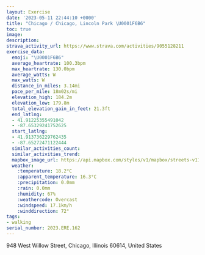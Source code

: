 ```yaml
---
layout: Exercise
date: '2023-05-11 22:44:10 +0000'
title: "Chicago / Chicago, Lincoln Park \U0001F6B6"
toc: true
image:
description:
strava_activity_url: https://www.strava.com/activities/9055128211
exercise_data:
  emoji: "\U0001F6B6"
  average_heartrate: 100.3bpm
  max_heartrate: 130.0bpm
  average_watts: W
  max_watts: W
  distance_in_miles: 3.14mi
  pace_per_mile: 18m02s/mi
  elevation_high: 184.2m
  elevation_low: 179.8m
  total_elevation_gain_in_feet: 21.3ft
  end_latlng:
  - 41.91225355491042
  - -87.65329241752625
  start_latlng:
  - 41.913736229762435
  - -87.65272471122444
  similar_activities_count:
  similar_activities_trend:
  mapbox_image_url: https://api.mapbox.com/styles/v1/mapbox/streets-v11/static/path-5+787af2-1.0(wgy~Fth~uOIqKEs%40EOKSCW%40_EKqUEYCGGEQEu%40AOGIQEk%40AyCEuB%40sBAwEG_CKmBIw%40Cq%40%40kCIkKDuEEyCPyB%40_%40IiAEUM%5DEQWEWRoBbAa%40%3F_%40Da%40JKAEIDWAaBGOOSGSE%5B%5BaBGUGEG%3FmAPUMg%40BMBWRCDDb%40KhALhBAHGLqAh%40KLO%60%40WL%5DIo%40R%5DWIA_%40j%40SN%5DLCN%3FJBHLPVPXH%5ECHCHKNg%40RKb%40G~%40g%40~%40Jl%40%40FCV%5D%60Ae%40ZX%5CCJRJ%40NCp%40%5BLABBFJDl%40f%40rAHr%40%5CnAPhALf%40LLLDbAAX%40LHFLD%5CBx%40ChCFfBB%7CDAhDZtI%3FbGFpJDZJNPBt%40%3FNDHNDd%40LxYJpSBhA),pin-s-s+e5b22e(-87.65083,41.91372),pin-s-f+89ae00(-87.65188999999998,41.91380999999999)/auto/800x800?access_token=pk.eyJ1Ijoiam9zaGJlY2ttYW4iLCJhIjoiY205eWR2aDd1MWZ6djJrbXc4a3M0bWZleiJ9.XiG9OWkNcZk2QzjJbxLB4A
  weather:
    :temperature: 18.2°C
    :apparent_temperature: 16.3°C
    :precipitation: 0.0mm
    :rain: 0.0mm
    :humidity: 67%
    :weathercode: Overcast
    :windspeed: 17.1km/h
    :winddirection: 72°
tags:
- walking
serial_number: 2023.ERE.162
---
```

948 West Willow Street, Chicago, Illinois 60614, United States

